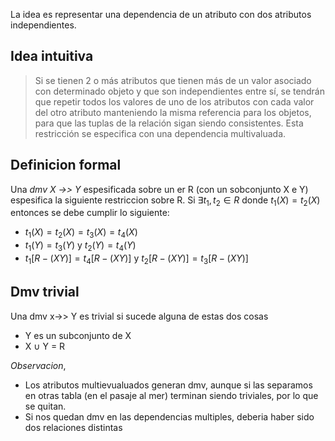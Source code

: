 La idea es representar una dependencia de un atributo con dos atributos independientes. 

## Idea intuitiva 
> Si se tienen 2 o más atributos que tienen más de un valor asociado con determinado objeto y que son independientes entre sí, se tendrán que repetir todos los valores de uno de los atributos con cada valor del otro atributo manteniendo la misma referencia para los objetos, para que las tuplas de la relación sigan siendo consistentes. Esta restricción se especifica con una dependencia multivaluada.

## Definicion formal
Una *dmv X ->> Y* espesificada sobre un er R (con un sobconjunto X e Y) espesifica la siguiente restriccion sobre R.
Si $\exists t_1, t_2 \in R$ donde $t_1(X) = t_2(X)$ entonces se debe cumplir lo siguiente: 
- $t_1(X)=t_2(X)=t_3(X)=t_4(X)$
- $t_1(Y)=t_3(Y)$ y $t_2(Y)=t_4(Y)$ 
- $t_1[R-(XY)] = t_4[R-(XY)]$ y $t_2[R-(XY)] = t_3[R-(XY)]$

## Dmv trivial 
Una dmv x->> Y es trivial si sucede alguna de estas dos cosas
- Y es un subconjunto de X
- X $\cup$ Y  = R





*Observacion*, 
- Los atributos multievualuados generan dmv, aunque si las separamos en otras tabla (en el pasaje al mer) terminan siendo triviales, por lo que se quitan.
- Si nos quedan dmv en las dependencias multiples, deberia haber sido dos relaciones distintas 
